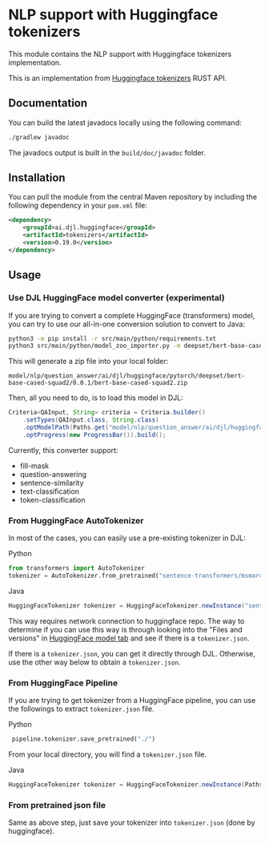 # NLP support with Huggingface tokenizers

This module contains the NLP support with Huggingface tokenizers implementation.

This is an implementation from [Huggingface tokenizers](https://github.com/huggingface/tokenizers) RUST API.

## Documentation

You can build the latest javadocs locally using the following command:

```sh
./gradlew javadoc
```
The javadocs output is built in the `build/doc/javadoc` folder.

## Installation

You can pull the module from the central Maven repository by including the following dependency in your `pom.xml` file:

```xml
<dependency>
    <groupId>ai.djl.huggingface</groupId>
    <artifactId>tokenizers</artifactId>
    <version>0.19.0</version>
</dependency>
```

## Usage

### Use DJL HuggingFace model converter (experimental)

If you are trying to convert a complete HuggingFace (transformers) model,
you can try to use our all-in-one conversion solution to convert to Java:

```bash
python3 -m pip install -r src/main/python/requirements.txt
python3 src/main/python/model_zoo_importer.py -m deepset/bert-base-cased-squad2
```

This will generate a zip file into your local folder:

```
model/nlp/question_answer/ai/djl/huggingface/pytorch/deepset/bert-base-cased-squad2/0.0.1/bert-base-cased-squad2.zip
```

Then, all you need to do, is to load this model in DJL:

```java
Criteria<QAInput, String> criteria = Criteria.builder()
    .setTypes(QAInput.class, String.class)
    .optModelPath(Paths.get("model/nlp/question_answer/ai/djl/huggingface/pytorch/deepset/bert-base-cased-squad2/0.0.1/bert-base-cased-squad2.zip"))
    .optProgress(new ProgressBar()).build();
```

Currently, this converter support:

- fill-mask
- question-answering
- sentence-similarity
- text-classification
- token-classification

### From HuggingFace AutoTokenizer
In most of the cases, you can easily use a pre-existing tokenizer in DJL:

Python

```python
from transformers import AutoTokenizer
tokenizer = AutoTokenizer.from_pretrained("sentence-transformers/msmarco-distilbert-dot-v5")
```

Java

```java
HuggingFaceTokenizer tokenizer = HuggingFaceTokenizer.newInstance("sentence-transformers/msmarco-distilbert-dot-v5")
```

This way requires network connection to huggingface repo.
The way to determine if you can use this way is through looking into the "Files and versions" in [HuggingFace model tab](https://huggingface.co/sentence-transformers/msmarco-distilbert-dot-v5)
and see if there is a `tokenizer.json`. 

If there is a `tokenizer.json`, you can get it directly through DJL. Otherwise, use the other way below to obtain a `tokenizer.json`.

### From HuggingFace Pipeline

If you are trying to get tokenizer from a HuggingFace pipeline,
you can use the followings to extract `tokenizer.json` file.

Python

```python
 pipeline.tokenizer.save_pretrained("./")
```

From your local directory, you will find a `tokenizer.json` file.

Java

```java
HuggingFaceTokenizer tokenizer = HuggingFaceTokenizer.newInstance(Paths.get("./tokenizer.json"))
```

### From pretrained json file

Same as above step, just save your tokenizer into `tokenizer.json` (done by huggingface).
